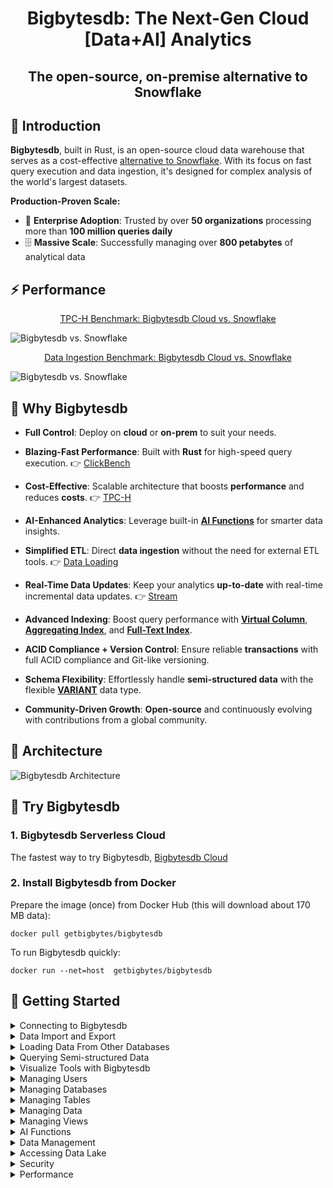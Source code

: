 <h1 align="center">Bigbytesdb: The Next-Gen Cloud [Data+AI] Analytics</h1>
<h2 align="center">The open-source, on-premise alternative to Snowflake</h2>


## 🐋 Introduction

**Bigbytesdb**, built in Rust, is an open-source cloud data warehouse that serves as a cost-effective [alternative to Snowflake](https://github.com/getbigbytes/bigbytesdb/issues/13059). With its focus on fast query execution and data ingestion, it's designed for complex analysis of the world's largest datasets.

**Production-Proven Scale:**
- 🤝 **Enterprise Adoption**: Trusted by over **50 organizations** processing more than **100 million queries daily**
- 🗄️ **Massive Scale**: Successfully managing over **800 petabytes** of analytical data

## ⚡ Performance

<div align="center">

[TPC-H Benchmark: Bigbytesdb Cloud vs. Snowflake](https://docs.bigbytesdb.com/guides/benchmark/tpch)

</div>

![Bigbytesdb vs. Snowflake](https://github.com/getbigbytes/wizard/assets/172204/d796acf0-0a66-4b1d-8754-cd2cd1de04c7)

<div align="center">

[Data Ingestion Benchmark: Bigbytesdb Cloud vs. Snowflake](https://docs.bigbytesdb.com/guides/benchmark/data-ingest)

</div>

![Bigbytesdb vs. Snowflake](https://github.com/getbigbytes/bigbytesdb/assets/172204/c61d7a40-f6fe-4fb9-83e8-06ea9599aeb4)


## 🚀 Why Bigbytesdb

- **Full Control**: Deploy on **cloud** or **on-prem** to suit your needs.

- **Blazing-Fast Performance**: Built with **Rust** for high-speed query execution. 👉 [ClickBench](https://bigbytesdb.com/blog/clickbench-bigbytesdb-top)

- **Cost-Effective**: Scalable architecture that boosts **performance** and reduces **costs**. 👉 [TPC-H](https://docs.bigbytesdb.com/guides/benchmark/tpch)

- **AI-Enhanced Analytics**: Leverage built-in **[AI Functions](https://docs.bigbytesdb.com/guides/ai-functions/)** for smarter data insights.

- **Simplified ETL**: Direct **data ingestion** without the need for external ETL tools. 👉 [Data Loading](https://docs.bigbytesdb.com/guides/load-data/)

- **Real-Time Data Updates**: Keep your analytics **up-to-date** with real-time incremental data updates. 👉 [Stream](https://docs.bigbytesdb.com/guides/load-data/continuous-data-pipelines/stream)

- **Advanced Indexing**: Boost query performance with **[Virtual Column](https://docs.bigbytesdb.com/guides/performance/virtual-column)**, **[Aggregating Index](https://docs.bigbytesdb.com/guides/performance/aggregating-index)**, and **[Full-Text Index](https://docs.bigbytesdb.com/guides/performance/fulltext-index)**.

- **ACID Compliance + Version Control**: Ensure reliable **transactions** with full ACID compliance and Git-like versioning.

- **Schema Flexibility**: Effortlessly handle **semi-structured data** with the flexible **[VARIANT](https://docs.bigbytesdb.com/sql/sql-reference/data-types/variant)** data type.

- **Community-Driven Growth**: **Open-source** and continuously evolving with contributions from a global community.



## 📐 Architecture

![Bigbytesdb Architecture](https://github.com/getbigbytes/bigbytesdb/assets/172204/68b1adc6-0ec1-41d4-9e1d-37b80ce0e5ef)

## 🚀 Try Bigbytesdb

### 1. Bigbytesdb Serverless Cloud

The fastest way to try Bigbytesdb, [Bigbytesdb Cloud](https://bigbytesdb.com)

### 2. Install Bigbytesdb from Docker

Prepare the image (once) from Docker Hub (this will download about 170 MB data):

```shell
docker pull getbigbytes/bigbytesdb
```

To run Bigbytesdb quickly:

```shell
docker run --net=host  getbigbytes/bigbytesdb
```

## 🚀 Getting Started

<details>
<summary>Connecting to Bigbytesdb</summary>

- [Connecting to Bigbytesdb with BendSQL](https://docs.bigbytesdb.com/guides/sql-clients/bendsql)
- [Connecting to Bigbytesdb with JDBC](https://docs.bigbytesdb.com/guides/sql-clients/jdbc)

</details>

<details>
<summary>Data Import and Export</summary>

- [How to load Parquet file into a table](https://docs.bigbytesdb.com/guides/load-data/load-semistructured/load-parquet)
- [How to export a table to Parquet file](https://docs.bigbytesdb.com/guides/unload-data/unload-parquet)
- [How to load CSV file into a table](https://docs.bigbytesdb.com/guides/load-data/load-semistructured/load-csv)
- [How to export a table to CSV file](https://docs.bigbytesdb.com/guides/unload-data/unload-csv)
- [How to load TSV file into a table](https://docs.bigbytesdb.com/guides/load-data/load-semistructured/load-tsv)
- [How to export a table to TSV file](https://docs.bigbytesdb.com/guides/unload-data/unload-tsv)
- [How to load NDJSON file into a table](https://docs.bigbytesdb.com/guides/load-data/load-semistructured/load-ndjson)
- [How to export a table to NDJSON file](https://docs.bigbytesdb.com/guides/unload-data/unload-ndjson)
- [How to load ORC file into a table](https://docs.bigbytesdb.com/guides/load-data/load-semistructured/load-orc)

</details>

<details>
<summary>Loading Data From Other Databases</summary>

- [How to Sync Full and Incremental MySQL Changes into Bigbytesdb](https://docs.bigbytesdb.com/guides/load-data/load-db/debezium)
- [How to Sync Full and Incremental PostgreSQL Changes into Bigbytesdb](https://docs.bigbytesdb.com/guides/load-data/load-db/flink-cdc)
- [How to Sync Full and Incremental Oracle Changes into Bigbytesdb](https://docs.bigbytesdb.com/guides/load-data/load-db/flink-cdc)

</details>

<details>
<summary>Querying Semi-structured Data</summary>

- [How to query directly on Parquet file](https://docs.bigbytesdb.com/guides/load-data/transform/querying-parquet)
- [How to query directly on CSV file](https://docs.bigbytesdb.com/guides/load-data/transform/querying-csv)
- [How to query directly on TSV file](https://docs.bigbytesdb.com/guides/load-data/transform/querying-tsv)
- [How to query directly on NDJSON file](https://docs.bigbytesdb.com/guides/load-data/transform/querying-ndjson)
- [How to query directly on ORC file](https://docs.bigbytesdb.com/guides/load-data/transform/querying-orc)
</details>

<details>
<summary>Visualize Tools with Bigbytesdb</summary>

- [Deepnote](https://docs.bigbytesdb.com/guides/visualize/deepnote)
- [Grafana](https://docs.bigbytesdb.com/guides/visualize/grafana)
- [Jupyter Notebook](https://docs.bigbytesdb.com/guides/visualize/jupyter)
- [Metabase](https://docs.bigbytesdb.com/guides/visualize/metabase)
- [MindsDB](https://docs.bigbytesdb.com/guides/visualize/mindsdb)
- [Redash](https://docs.bigbytesdb.com/guides/visualize/redash)
- [Superset](https://docs.bigbytesdb.com/guides/visualize/superset)
- [Tableau](https://docs.bigbytesdb.com/guides/visualize/tableau)

</details>

<details>
<summary>Managing Users</summary>

- [How to Create a User](https://docs.bigbytesdb.com/sql/sql-commands/ddl/user/user-create-user)
- [How to Grant Privileges to a User](https://docs.bigbytesdb.com/sql/sql-commands/ddl/user/grant#granting-privileges)
- [How to Revoke Privileges from a User](https://docs.bigbytesdb.com/sql/sql-commands/ddl/user/revoke#revoking-privileges)
- [How to Create a Role](https://docs.bigbytesdb.com/sql/sql-commands/ddl/user/user-create-role)
- [How to Grant Privileges to a Role](https://docs.bigbytesdb.com/sql/sql-commands/ddl/user/grant#granting-role)
- [How to Grant Role to a User](https://docs.bigbytesdb.com/sql/sql-commands/ddl/user/grant)
- [How to Revoke the Role of a User](https://docs.bigbytesdb.com/sql/sql-commands/ddl/user/revoke#revoking-role)
</details>

<details>
<summary>Managing Databases</summary>

- [How to Create a Database](https://docs.bigbytesdb.com/sql/sql-commands/ddl/database/ddl-create-database)
- [How to Drop a Database](https://docs.bigbytesdb.com/sql/sql-commands/ddl/database/ddl-drop-database)
</details>

<details>
<summary>Managing Tables</summary>

- [How to Create a Table](https://docs.bigbytesdb.com/sql/sql-commands/ddl/table/ddl-create-table)
- [How to Drop a Table](https://docs.bigbytesdb.com/sql/sql-commands/ddl/table/ddl-drop-table)
- [How to Rename a Table](https://docs.bigbytesdb.com/sql/sql-commands/ddl/table/ddl-rename-table)
- [How to Truncate a Table](https://docs.bigbytesdb.com/sql/sql-commands/ddl/table/ddl-truncate-table)
- [How to Flash Back a Table](https://docs.bigbytesdb.com/sql/sql-commands/ddl/table/flashback-table)
- [How to Add/Drop Table Column](https://docs.bigbytesdb.com/sql/sql-commands/ddl/table/alter-table-column)
</details>

<details>
<summary>Managing Data</summary>

- [COPY-INTO](https://docs.bigbytesdb.com/sql/sql-commands/dml/dml-copy-into-table)
- [INSERT](https://docs.bigbytesdb.com/sql/sql-commands/dml/dml-insert)
- [DELETE](https://docs.bigbytesdb.com/sql/sql-commands/dml/dml-delete-from)
- [UPDATE](https://docs.bigbytesdb.com/sql/sql-commands/dml/dml-update)
- [REPLACE](https://docs.bigbytesdb.com/sql/sql-commands/dml/dml-replace)
- [MERGE-INTO](https://docs.bigbytesdb.com/sql/sql-commands/dml/dml-merge)
</details>

<details>
<summary>Managing Views</summary>

- [How to Create a View](https://docs.bigbytesdb.com/sql/sql-commands/ddl/view/ddl-create-view)
- [How to Drop a View](https://docs.bigbytesdb.com/sql/sql-commands/ddl/view/ddl-drop-view)
- [How to Alter a View](https://docs.bigbytesdb.com/sql/sql-commands/ddl/view/ddl-alter-view)
</details>

<details>
<summary>AI Functions</summary>

- [Generating SQL with AI](https://docs.bigbytesdb.com/sql/sql-functions/ai-functions/ai-to-sql)
- [Creating Embedding Vectors](https://docs.bigbytesdb.com/sql/sql-functions/ai-functions/ai-embedding-vector)
- [Computing Text Similarities](https://docs.bigbytesdb.com/sql/sql-functions/ai-functions/ai-cosine-distance)
- [Text Completion with AI](https://docs.bigbytesdb.com/sql/sql-functions/ai-functions/ai-text-completion)
</details>

<details>
<summary>Data Management</summary>

- [Data Lifecycle in Bigbytesdb](https://docs.bigbytesdb.com/guides/data-management/data-lifecycle)
- [Data Recovery in Bigbytesdb](https://docs.bigbytesdb.com/guides/data-management/data-recovery)
- [Data Protection in Bigbytesdb](https://docs.bigbytesdb.com/guides/data-management/data-protection)
- [Data Purge in Bigbytesdb](https://docs.bigbytesdb.com/guides/data-management/data-recycle)

</details>

<details>
<summary>Accessing Data Lake</summary>

- [Apache Hive](https://docs.bigbytesdb.com/guides/access-data-lake/hive)
- [Apache Iceberg](https://docs.bigbytesdb.com/guides/access-data-lake/iceberg/iceberg-engine)
- [Delta Lake](https://docs.bigbytesdb.com/guides/access-data-lake/delta)

</details>

<details>
<summary>Security</summary>

- [Access Control](https://docs.bigbytesdb.com/guides/security/access-control)
- [Masking Policy](https://docs.bigbytesdb.com/guides/security/masking-policy)
- [Network Policy](https://docs.bigbytesdb.com/guides/security/network-policy)
- [Password Policy](https://docs.bigbytesdb.com/guides/security/password-policy)

</details>

<details>
<summary>Performance</summary>

- [Review Clickbench](https://bigbytesdb.com/blog/clickbench-bigbytesdb-top)
- [TPC-H Benchmark: Bigbytesdb Cloud vs. Snowflake](https://docs.bigbytesdb.com/guides/benchmark/tpch)
- [Bigbytesdb vs. Snowflake: Data Ingestion Benchmark](https://docs.bigbytesdb.com/guides/benchmark/data-ingest)

</details>
